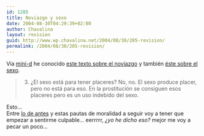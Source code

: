```yaml
---
id: 1285
title: Noviazgo y sexo
date: 2004-08-30T04:29:39+02:00
author: Chavalina
layout: revision
guid: http://www.wp.chavalina.net/2004/08/30/205-revision/
permalink: /2004/08/30/205-revision/
---
```

Via <a href="http://www.minid.net/archivos/categorias/curiosidades/me\_apetece.php" target=′\_blank′>mini-d</a> he conocido <a href="http://web.archive.org/web/20040215064751/www.edunet.es/ideas/noviazgo.htm" target=′_blank′>este texto sobre el noviazgo</a> y también <a href="http://web.archive.org/web/20040215122622/www.edunet.es/ideas/sexo.htm" target=′_blank′>éste sobre el sexo</a>.

> 3. ¿El sexo está para tener placeres? No, no. El sexo produce placer, pero no está para eso. En la prostitución se consiguen esos placeres pero es un uso indebido del sexo.

Esto…  
Entre <a href="comentar.php?idpost=204" target=′_blank′>lo de antes</a> y estas pautas de moralidad a seguir voy a tener que empezar a sentirme culpable… eerrrrr, _¿yo he dicho eso?_ mejor me voy a pecar un poco…